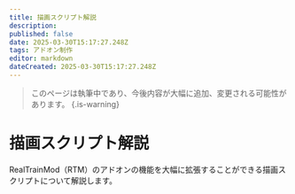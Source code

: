 ```yaml
---
title: 描画スクリプト解説
description: 
published: false
date: 2025-03-30T15:17:27.248Z
tags: アドオン制作
editor: markdown
dateCreated: 2025-03-30T15:17:27.248Z
---
```


> このページは執筆中であり、今後内容が大幅に追加、変更される可能性があります。
{.is-warning}

# 描画スクリプト解説
RealTrainMod（RTM）のアドオンの機能を大幅に拡張することができる描画スクリプトについて解説します。